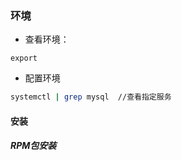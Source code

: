 ### 环境

- 查看环境：

```shell
export
```

- 配置环境





```bash
systemctl | grep mysql	//查看指定服务
```





#### 安装

##### RPM包安装

